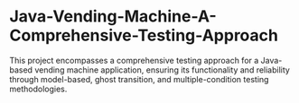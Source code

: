 # Java-Vending-Machine-A-Comprehensive-Testing-Approach
This project encompasses a comprehensive testing approach for a Java-based vending machine application, ensuring its functionality and reliability through model-based, ghost transition, and multiple-condition testing methodologies.
